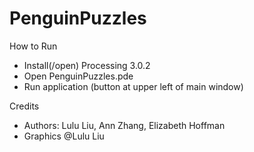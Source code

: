 # PenguinPuzzles


How to Run
  - Install(/open) Processing 3.0.2
  - Open PenguinPuzzles.pde
  - Run application (button at upper left of main window)

Credits
  - Authors: Lulu Liu, Ann Zhang, Elizabeth Hoffman
  - Graphics @Lulu Liu
